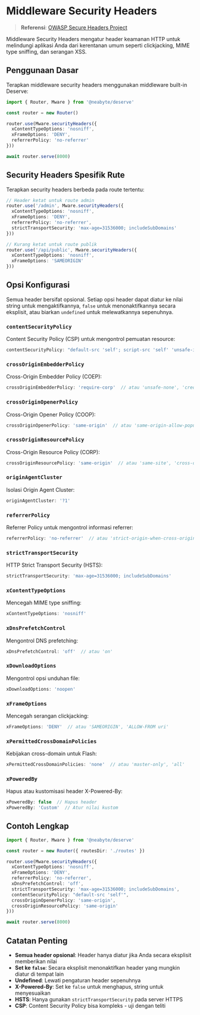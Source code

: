 # Middleware Security Headers

> **Referensi**: [OWASP Secure Headers Project](https://owasp.org/www-project-secure-headers/)

Middleware Security Headers mengatur header keamanan HTTP untuk melindungi aplikasi Anda dari kerentanan umum seperti clickjacking, MIME type sniffing, dan serangan XSS.

## Penggunaan Dasar

Terapkan middleware security headers menggunakan middleware built-in Deserve:

```typescript
import { Router, Mware } from '@neabyte/deserve'

const router = new Router()

router.use(Mware.securityHeaders({
  xContentTypeOptions: 'nosniff',
  xFrameOptions: 'DENY',
  referrerPolicy: 'no-referrer'
}))

await router.serve(8000)
```

## Security Headers Spesifik Rute

Terapkan security headers berbeda pada route tertentu:

```typescript
// Header ketat untuk route admin
router.use('/admin', Mware.securityHeaders({
  xContentTypeOptions: 'nosniff',
  xFrameOptions: 'DENY',
  referrerPolicy: 'no-referrer',
  strictTransportSecurity: 'max-age=31536000; includeSubDomains'
}))

// Kurang ketat untuk route publik
router.use('/api/public', Mware.securityHeaders({
  xContentTypeOptions: 'nosniff',
  xFrameOptions: 'SAMEORIGIN'
}))
```

## Opsi Konfigurasi

Semua header bersifat opsional. Setiap opsi header dapat diatur ke nilai string untuk mengaktifkannya, `false` untuk menonaktifkannya secara eksplisit, atau biarkan `undefined` untuk melewatkannya sepenuhnya.

### `contentSecurityPolicy`

Content Security Policy (CSP) untuk mengontrol pemuatan resource:

```typescript
contentSecurityPolicy: "default-src 'self'; script-src 'self' 'unsafe-inline'"
```

### `crossOriginEmbedderPolicy`

Cross-Origin Embedder Policy (COEP):

```typescript
crossOriginEmbedderPolicy: 'require-corp'  // atau 'unsafe-none', 'credentialless'
```

### `crossOriginOpenerPolicy`

Cross-Origin Opener Policy (COOP):

```typescript
crossOriginOpenerPolicy: 'same-origin'  // atau 'same-origin-allow-popups', 'unsafe-none'
```

### `crossOriginResourcePolicy`

Cross-Origin Resource Policy (CORP):

```typescript
crossOriginResourcePolicy: 'same-origin'  // atau 'same-site', 'cross-origin'
```

### `originAgentCluster`

Isolasi Origin Agent Cluster:

```typescript
originAgentCluster: '?1'
```

### `referrerPolicy`

Referrer Policy untuk mengontrol informasi referrer:

```typescript
referrerPolicy: 'no-referrer'  // atau 'strict-origin-when-cross-origin', dll.
```

### `strictTransportSecurity`

HTTP Strict Transport Security (HSTS):

```typescript
strictTransportSecurity: 'max-age=31536000; includeSubDomains'
```

### `xContentTypeOptions`

Mencegah MIME type sniffing:

```typescript
xContentTypeOptions: 'nosniff'
```

### `xDnsPrefetchControl`

Mengontrol DNS prefetching:

```typescript
xDnsPrefetchControl: 'off'  // atau 'on'
```

### `xDownloadOptions`

Mengontrol opsi unduhan file:

```typescript
xDownloadOptions: 'noopen'
```

### `xFrameOptions`

Mencegah serangan clickjacking:

```typescript
xFrameOptions: 'DENY'  // atau 'SAMEORIGIN', 'ALLOW-FROM uri'
```

### `xPermittedCrossDomainPolicies`

Kebijakan cross-domain untuk Flash:

```typescript
xPermittedCrossDomainPolicies: 'none'  // atau 'master-only', 'all'
```

### `xPoweredBy`

Hapus atau kustomisasi header X-Powered-By:

```typescript
xPoweredBy: false  // Hapus header
xPoweredBy: 'Custom'  // Atur nilai kustom
```

## Contoh Lengkap

```typescript
import { Router, Mware } from '@neabyte/deserve'

const router = new Router({ routesDir: './routes' })

router.use(Mware.securityHeaders({
  xContentTypeOptions: 'nosniff',
  xFrameOptions: 'DENY',
  referrerPolicy: 'no-referrer',
  xDnsPrefetchControl: 'off',
  strictTransportSecurity: 'max-age=31536000; includeSubDomains',
  contentSecurityPolicy: "default-src 'self'",
  crossOriginOpenerPolicy: 'same-origin',
  crossOriginResourcePolicy: 'same-origin'
}))

await router.serve(8000)
```

## Catatan Penting

- **Semua header opsional**: Header hanya diatur jika Anda secara eksplisit memberikan nilai
- **Set ke `false`**: Secara eksplisit menonaktifkan header yang mungkin diatur di tempat lain
- **Undefined**: Lewati pengaturan header sepenuhnya
- **X-Powered-By**: Set ke `false` untuk menghapus, string untuk menyesuaikan
- **HSTS**: Hanya gunakan `strictTransportSecurity` pada server HTTPS
- **CSP**: Content Security Policy bisa kompleks - uji dengan teliti

